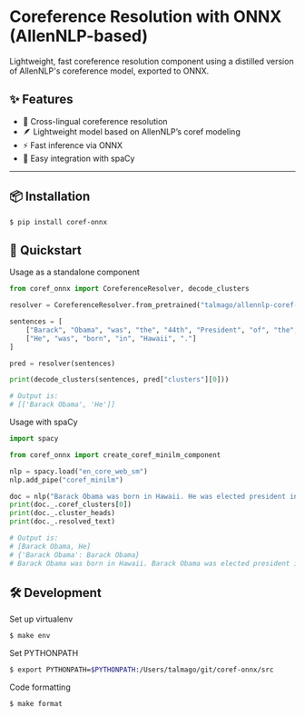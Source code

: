# Coreference Resolution with ONNX (AllenNLP-based)

Lightweight, fast coreference resolution component using a distilled version of AllenNLP's coreference model, exported to ONNX. 

## ✨ Features

- 🧠 Cross-lingual coreference resolution
- 🪶 Lightweight model based on AllenNLP’s coref modeling
- ⚡  Fast inference via ONNX
- 🔌 Easy integration with spaCy

---

## 📦 Installation

```bash
$ pip install coref-onnx
```

## 🚀 Quickstart

Usage as a standalone component

```python
from coref_onnx import CoreferenceResolver, decode_clusters

resolver = CoreferenceResolver.from_pretrained("talmago/allennlp-coref-onnx-mMiniLMv2-L12-H384-distilled-from-XLMR-Large")

sentences = [
    ["Barack", "Obama", "was", "the", "44th", "President", "of", "the", "United", "States", "."],
    ["He", "was", "born", "in", "Hawaii", "."]
]

pred = resolver(sentences)

print(decode_clusters(sentences, pred["clusters"][0]))

# Output is:
# [['Barack Obama', 'He']]
```

Usage with spaCy

```python
import spacy

from coref_onnx import create_coref_minilm_component

nlp = spacy.load("en_core_web_sm")
nlp.add_pipe("coref_minilm")

doc = nlp("Barack Obama was born in Hawaii. He was elected president in 2008.")
print(doc._.coref_clusters[0])
print(doc._.cluster_heads)
print(doc._.resolved_text)

# Output is:
# [Barack Obama, He]
# {'Barack Obama': Barack Obama}
# Barack Obama was born in Hawaii. Barack Obama was elected president in 2008.
```

## 🛠️ Development

Set up virtualenv

```sh
$ make env
```

Set PYTHONPATH

```sh
$ export PYTHONPATH=$PYTHONPATH:/Users/talmago/git/coref-onnx/src
```

Code formatting

```sh
$ make format
```